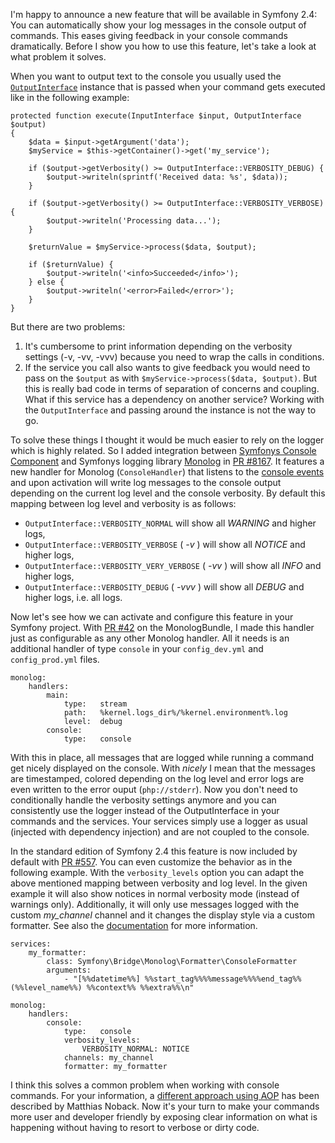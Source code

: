 I'm happy to announce a new feature that will be available in Symfony 2.4: You can automatically show your log messages in the console output of commands.
This eases giving feedback in your console commands dramatically. Before I show you how to use this feature, let's take a look at what problem it solves.

When you want to output text to the console you usually used the [`OutputInterface`](http://api.symfony.com/2.3/Symfony/Component/Console/Output/OutputInterface.html) instance
that is passed when your command gets executed like in the following example:


    protected function execute(InputInterface $input, OutputInterface $output)
    {
        $data = $input->getArgument('data');
        $myService = $this->getContainer()->get('my_service');
    
        if ($output->getVerbosity() >= OutputInterface::VERBOSITY_DEBUG) {
            $output->writeln(sprintf('Received data: %s', $data));
        }
    
        if ($output->getVerbosity() >= OutputInterface::VERBOSITY_VERBOSE) {
            $output->writeln('Processing data...');
        }
    
        $returnValue = $myService->process($data, $output);
    
        if ($returnValue) {
            $output->writeln('<info>Succeeded</info>');
        } else {
            $output->writeln('<error>Failed</error>');
        }
    }

But there are two problems:

1. It's cumbersome to print information depending on the verbosity settings (-v, -vv, -vvv) because you need to wrap the calls in conditions.
2. If the service you call also wants to give feedback you would need to pass on the `$output` as with `$myService->process($data, $output)`. But this is really bad
code in terms of separation of concerns and coupling. What if this service has a dependency on another service? Working with the `OutputInterface` and passing around the instance is not the way to go.

To solve these things I thought it would be much easier to rely on the logger which is highly related. So I added integration between [Symfonys Console Component](http://symfony.com/doc/current/components/console/index.html) 
and Symfonys logging library [Monolog](https://github.com/Seldaek/monolog) in [PR #8167](https://github.com/symfony/symfony/pull/8167). 
It features a new handler for Monolog (`ConsoleHandler`) that listens to the [console events](http://symfony.com/blog/new-in-symfony-2-3-events-in-the-console-component) 
and upon activation will write log messages to the console output depending on the current log level and the console verbosity. By default this mapping between log level and verbosity is as follows:

- `OutputInterface::VERBOSITY_NORMAL` will show all _WARNING_ and higher logs,
- `OutputInterface::VERBOSITY_VERBOSE` ( _-v_ ) will show all _NOTICE_ and higher logs,
- `OutputInterface::VERBOSITY_VERY_VERBOSE` ( _-vv_ ) will show all _INFO_ and higher logs,
- `OutputInterface::VERBOSITY_DEBUG` ( _-vvv_ ) will show all _DEBUG_ and higher logs, i.e. all logs.

Now let's see how we can activate and configure this feature in your Symfony project. With [PR #42](https://github.com/symfony/MonologBundle/pull/42) on the MonologBundle, I made this handler just as configurable as any other
Monolog handler. All it needs is an additional handler of type `console` in your `config_dev.yml` and `config_prod.yml` files.

    monolog:
        handlers:
            main:
                type:   stream
                path:   %kernel.logs_dir%/%kernel.environment%.log
                level:  debug
            console:
                type:   console

With this in place, all messages that are logged while running a command get nicely displayed on the console. With _nicely_ I mean that the messages
are timestamped, colored depending on the log level and error logs are even written to the error ouput (`php://stderr`).
Now you don't need to conditionally handle the verbosity settings anymore and you can consistently use the logger instead of the OutputInterface in your commands and the services.
Your services simply use a logger as usual (injected with dependency injection) and are not coupled to the console.

In the standard edition of Symfony 2.4 this feature is now included by default with [PR #557](https://github.com/symfony/symfony-standard/pull/557). You can even customize
the behavior as in the following example. With the `verbosity_levels` option you can adapt the above mentioned mapping between verbosity and log level. In the given example it will
also show notices in normal verbosity mode (instead of warnings only). Additionally, it will only use messages logged with the custom *my_channel* channel and it changes the
display style via a custom formatter. See also the [documentation](http://symfony.com/doc/current/cookbook/logging/monolog.html) for more information.

    services:
        my_formatter:
            class: Symfony\Bridge\Monolog\Formatter\ConsoleFormatter
            arguments:
                - "[%%datetime%%] %%start_tag%%%%message%%%%end_tag%% (%%level_name%%) %%context%% %%extra%%\n"
    
    monolog:
        handlers:
            console:
                type:   console
                verbosity_levels:
                    VERBOSITY_NORMAL: NOTICE
                channels: my_channel
                formatter: my_formatter

I think this solves a common problem when working with console commands. For your information, a
[different approach using AOP](http://php-and-symfony.matthiasnoback.nl/2013/07/symfony2-rich-console-command-output-using-aop/) has been described by Matthias Noback. 
Now it's your turn to make your commands more user and developer friendly by exposing clear information on what is happening without having to resort to verbose or dirty code.
